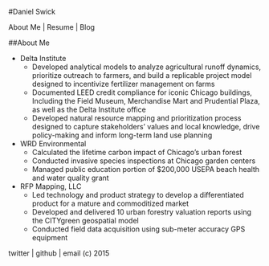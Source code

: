 #Daniel Swick

About Me | Resume | Blog

##About Me 

- Delta Institute
    + Developed analytical models to analyze agricultural runoff dynamics, prioritize outreach to farmers, and build a replicable project model designed to incentivize fertilizer management on farms 
    + Documented LEED credit compliance for iconic Chicago buildings, Including the Field Museum, Merchandise Mart and Prudential Plaza, as well as the Delta Institute office
    + Developed natural resource mapping and prioritization process designed to capture stakeholders’ values and local knowledge, drive policy-making and inform long-term land use planning
- WRD Environmental
    + Calculated the lifetime carbon impact of Chicago’s urban forest 
    + Conducted invasive species inspections at Chicago garden centers
    + Managed public education portion of $200,000 USEPA beach health and water quality grant
- RFP Mapping, LLC
    + Led technology and product strategy to develop a differentiated product for a mature and commoditized market
    + Developed and delivered 10 urban forestry valuation reports using the CITYgreen geospatial model
    + Conducted field data acquisition using sub-meter accuracy GPS equipment 

twitter | github | email (c) 2015